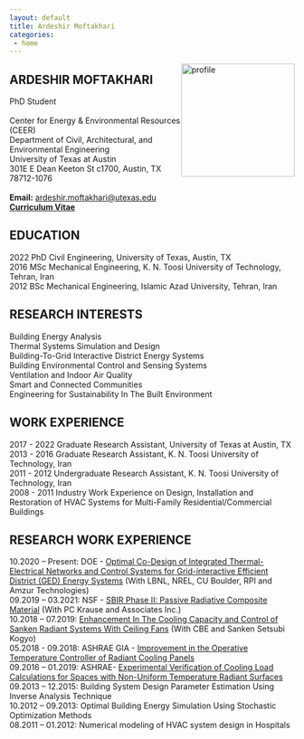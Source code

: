 ```yaml
---
layout: default
title: Ardeshir Moftakhari  
categories:
 - home
---
```

<img src="{{ site.baseurl }}/images/profile.jpg" alt="profile"
	title="Ardeshir Moftakhari" width="200" style="float: right;" />
	
	
## ARDESHIR MOFTAKHARI
PhD Student <br />
  <br />
  Center for Energy & Environmental Resources (CEER) <br />
  Department of Civil, Architectural, and Environmental Engineering <br />
  University of Texas at Austin <br />
  301E E Dean Keeton St c1700, Austin, TX 78712-1076 <br />
  <br />
**Email:** ardeshir.moftakhari@utexas.edu
<br/>
[**Curriculum Vitae**](Ardi_CV.pdf) 

## EDUCATION
2022 		PhD Civil Engineering, University of Texas, Austin, TX <br />
2016        MSc Mechanical Engineering, K. N. Toosi University of Technology, Tehran, Iran<br />
2012		BSc Mechanical Engineering, Islamic Azad University, Tehran, Iran<br />

## RESEARCH INTERESTS
Building Energy Analysis <br />
Thermal Systems Simulation and Design <br />
Building-To-Grid Interactive District Energy Systems <br />
Building Environmental Control and Sensing Systems <br />
Ventilation and Indoor Air Quality <br />
Smart and Connected Communities<br />
Engineering for Sustainability In The Built Environment <br />

## WORK EXPERIENCE

2017 - 2022 Graduate Research Assistant, University of Texas at Austin, TX <br />
2013 - 2016     Graduate Research Assistant, K. N. Toosi University of Technology, Iran <br />
2011 - 2012     Undergraduate Research Assistant, K. N. Toosi University of Technology, Iran <br />
2008 - 2011     Industry Work Experience on Design, Installation and Restoration of HVAC Systems for Multi-Family Residential/Commercial Buildings <br />

## RESEARCH WORK EXPERIENCE
10.2020 – Present: DOE - [Optimal Co-Design of Integrated Thermal-Electrical Networks and Control Systems for 
Grid-interactive Efficient District (GED) Energy Systems](https://www.colorado.edu/lab/sbs/grid-interactive-efficient-district-energy-system) (With LBNL, NREL, CU Boulder, RPI and  Amzur Technologies) <br />
09.2019 – 03.2021: NSF - [SBIR Phase II: Passive Radiative Composite Material](https://www.nsf.gov/awardsearch/showAward?AWD_ID=1831805&HistoricalAwards=false) (With PC Krause and Associates Inc.)<br />
10.2018 – 07.2019: [Enhancement In The Cooling Capacity and Control of Sanken Radiant Systems With Ceiling Fans](https://cbe.berkeley.edu/centerline/engineering-leader-sanken-to-collaborate-on-radiant-cooling-technologies/) (With CBE and Sanken Setsubi Kogyo)<br />
05.2018 - 09.2018: ASHRAE GIA - [Improvement in the Operative Temperature Controller of Radiant Cooling Panels](https://www.ashrae.org/file%20library/technical%20resources/research/ashrae%20rp/rpbyregion-a20.v1.xls) <br />
09.2016 – 01.2019: ASHRAE- [Experimental Verification of Cooling Load Calculations for Spaces with Non-Uniform Temperature Radiant Surfaces](http://research.ashrae.org/html/) <br />
09.2013 – 12.2015: Building System Design Parameter Estimation Using Inverse Analysis Technique<br />
10.2012 – 09.2013: Optimal Building Energy Simulation Using Stochastic Optimization Methods <br />
08.2011 – 01.2012: Numerical modeling of HVAC system design in Hospitals <br />


